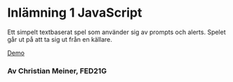 # Inlämning 1 JavaScript
Ett simpelt textbaserat spel som använder sig av prompts och alerts. Spelet går ut på att ta sig ut från en källare.

[Demo](https://mimeiner.github.io/Laboration-1-JS/)

### Av Christian Meiner, FED21G